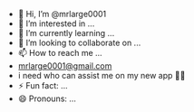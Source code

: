 - 👋 Hi, I’m @mrlarge0001
- 👀 I’m interested in ...
- 🌱 I’m currently learning ...
- 💞️ I’m looking to collaborate on ...
- 📫 How to reach me ...
- mrlarge0001@gmail.com
- i need who can assist me on my new app 🙏🏻
- ⚡ Fun fact: ...
- 😄 Pronouns: ...
<!---
mrlarge0001/mrlarge0001 is a ✨ special ✨ repository because its `README.md` (this file) appears on your GitHub profile.
You can click the Preview link to take a look at your changes.
--->

